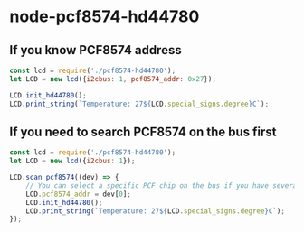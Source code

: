 # node-pcf8574-hd44780

## If you know PCF8574 address

```js
const lcd = require('./pcf8574-hd44780');
let LCD = new lcd({i2cbus: 1, pcf8574_addr: 0x27});

LCD.init_hd44780();
LCD.print_string(`Temperature: 27${LCD.special_signs.degree}C`);
```

## If you need to search PCF8574 on the bus first

```js
const lcd = require('./pcf8574-hd44780');
let LCD = new lcd({i2cbus: 1});

LCD.scan_pcf8574((dev) => {
    // You can select a specific PCF chip on the bus if you have several
    LCD.pcf8574_addr = dev[0];
    LCD.init_hd44780();
    LCD.print_string(`Temperature: 27${LCD.special_signs.degree}C`);
});
```